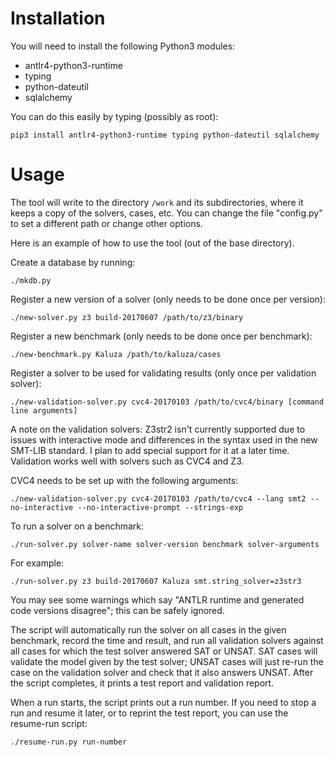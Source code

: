 Installation
============

You will need to install the following Python3 modules:

- antlr4-python3-runtime
- typing
- python-dateutil
- sqlalchemy

You can do this easily by typing (possibly as root):

    pip3 install antlr4-python3-runtime typing python-dateutil sqlalchemy

Usage
=====

The tool will write to the directory `/work` and its subdirectories, where it keeps a copy of the solvers, cases, etc. You can change the file "config.py" to set a different path or change other options.

Here is an example of how to use the tool (out of the base directory).

Create a database by running:

    ./mkdb.py

Register a new version of a solver (only needs to be done once per version):

    ./new-solver.py z3 build-20170607 /path/to/z3/binary

Register a new benchmark (only needs to be done once per benchmark):

    ./new-benchmark.py Kaluza /path/to/kaluza/cases

Register a solver to be used for validating results (only once per validation solver):

    ./new-validation-solver.py cvc4-20170103 /path/to/cvc4/binary [command line arguments]

A note on the validation solvers: Z3str2 isn't currently supported due to issues with interactive mode and differences in the syntax used in the new SMT-LIB standard. I plan to add special support for it at a later time. Validation works well with solvers such as CVC4 and Z3.

CVC4 needs to be set up with the following arguments:

    ./new-validation-solver.py cvc4-20170103 /path/to/cvc4 --lang smt2 --no-interactive --no-interactive-prompt --strings-exp

To run a solver on a benchmark:

    ./run-solver.py solver-name solver-version benchmark solver-arguments

For example:

    ./run-solver.py z3 build-20170607 Kaluza smt.string_solver=z3str3

You may see some warnings which say "ANTLR runtime and generated code versions disagree"; this can be safely ignored.

The script will automatically run the solver on all cases in the given benchmark, record the time and result, and run all validation solvers against all cases for which the test solver answered SAT or UNSAT. SAT cases will validate the model given by the test solver; UNSAT cases will just re-run the case on the validation solver and check that it also answers UNSAT. After the script completes, it prints a test report and validation report.

When a run starts, the script prints out a run number. If you need to stop a run and resume it later, or to reprint the test report, you can use the resume-run script:

    ./resume-run.py run-number
